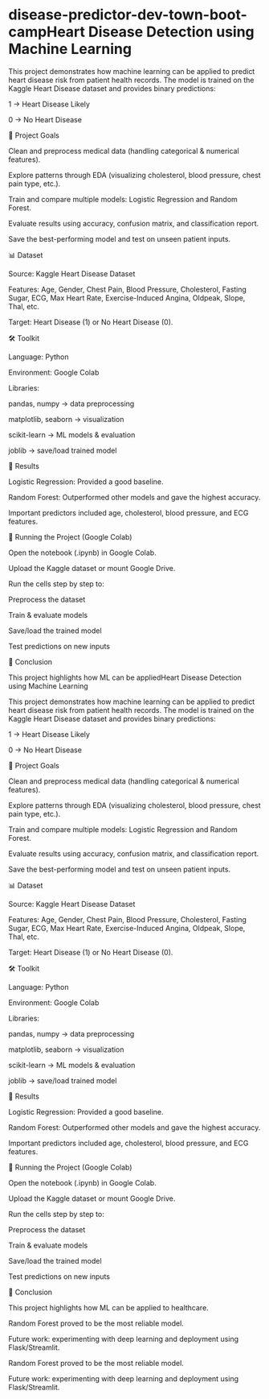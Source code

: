 # disease-predictor-dev-town-boot-campHeart Disease Detection using Machine Learning

This project demonstrates how machine learning can be applied to predict heart disease risk from patient health records. The model is trained on the Kaggle Heart Disease dataset and provides binary predictions:

1 → Heart Disease Likely

0 → No Heart Disease

📌 Project Goals

Clean and preprocess medical data (handling categorical & numerical features).

Explore patterns through EDA (visualizing cholesterol, blood pressure, chest pain type, etc.).

Train and compare multiple models: Logistic Regression and Random Forest.

Evaluate results using accuracy, confusion matrix, and classification report.

Save the best-performing model and test on unseen patient inputs.

📊 Dataset

Source: Kaggle Heart Disease Dataset

Features: Age, Gender, Chest Pain, Blood Pressure, Cholesterol, Fasting Sugar, ECG, Max Heart Rate, Exercise-Induced Angina, Oldpeak, Slope, Thal, etc.

Target: Heart Disease (1) or No Heart Disease (0).

🛠️ Toolkit

Language: Python

Environment: Google Colab

Libraries:

pandas, numpy → data preprocessing

matplotlib, seaborn → visualization

scikit-learn → ML models & evaluation

joblib → save/load trained model

🤖 Results

Logistic Regression: Provided a good baseline.

Random Forest: Outperformed other models and gave the highest accuracy.

Important predictors included age, cholesterol, blood pressure, and ECG features.

🚀 Running the Project (Google Colab)

Open the notebook (.ipynb) in Google Colab.

Upload the Kaggle dataset or mount Google Drive.

Run the cells step by step to:

Preprocess the dataset

Train & evaluate models

Save/load the trained model

Test predictions on new inputs

🎯 Conclusion

This project highlights how ML can be appliedHeart Disease Detection using Machine Learning

This project demonstrates how machine learning can be applied to predict heart disease risk from patient health records. The model is trained on the Kaggle Heart Disease dataset and provides binary predictions:

1 → Heart Disease Likely

0 → No Heart Disease

📌 Project Goals

Clean and preprocess medical data (handling categorical & numerical features).

Explore patterns through EDA (visualizing cholesterol, blood pressure, chest pain type, etc.).

Train and compare multiple models: Logistic Regression and Random Forest.

Evaluate results using accuracy, confusion matrix, and classification report.

Save the best-performing model and test on unseen patient inputs.

📊 Dataset

Source: Kaggle Heart Disease Dataset

Features: Age, Gender, Chest Pain, Blood Pressure, Cholesterol, Fasting Sugar, ECG, Max Heart Rate, Exercise-Induced Angina, Oldpeak, Slope, Thal, etc.

Target: Heart Disease (1) or No Heart Disease (0).

🛠️ Toolkit

Language: Python

Environment: Google Colab

Libraries:

pandas, numpy → data preprocessing

matplotlib, seaborn → visualization

scikit-learn → ML models & evaluation

joblib → save/load trained model

🤖 Results

Logistic Regression: Provided a good baseline.

Random Forest: Outperformed other models and gave the highest accuracy.

Important predictors included age, cholesterol, blood pressure, and ECG features.

🚀 Running the Project (Google Colab)

Open the notebook (.ipynb) in Google Colab.

Upload the Kaggle dataset or mount Google Drive.

Run the cells step by step to:

Preprocess the dataset

Train & evaluate models

Save/load the trained model

Test predictions on new inputs

🎯 Conclusion

This project highlights how ML can be applied to healthcare.

Random Forest proved to be the most reliable model.

Future work: experimenting with deep learning and deployment using Flask/Streamlit.

Random Forest proved to be the most reliable model.

Future work: experimenting with deep learning and deployment using Flask/Streamlit.
